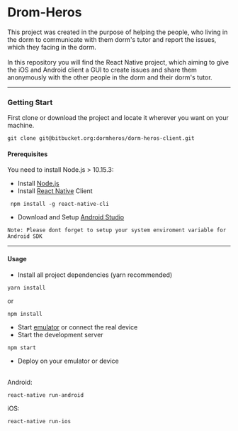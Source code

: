 

# Drom-Heros

This project was created in the purpose of helping the people, who living in the dorm to communicate with them dorm's tutor and report the issues, which they facing in the dorm. <br /><br />
In this repository you will find the React Native project, which aiming to give the iOS and Android client a GUI to create issues and share them anonymously with the other people in the dorm and their dorm's tutor.

---

### Getting Start
First clone or download the project and locate it wherever you want on your machine.
```
git clone git@bitbucket.org:dormheros/dorm-heros-client.git
```
#### Prerequisites
You need to install Node.js > 10.15.3:
* Install [Node.js](https://nodejs.org/en/)
* Install [React Native](https://facebook.github.io/react-native/docs/getting-started) Client
```
 npm install -g react-native-cli
```
* Download and Setup [Android Studio](https://developer.android.com/studio)
```
Note: Please dont forget to setup your system enviroment variable for Android SDK
```
---

#### Usage
* Install all project dependencies (yarn recommended)
```
yarn install 
```
 or 
```
npm install 
```
* Start [emulator](https://developer.android.com/studio/run/emulator) or connect the real device
* Start the development server 
```
npm start
```
 * Deploy on your emulator or device<br/><br/>
 
Android:
```
react-native run-android 
```
iOS:
```
react-native run-ios 
```
